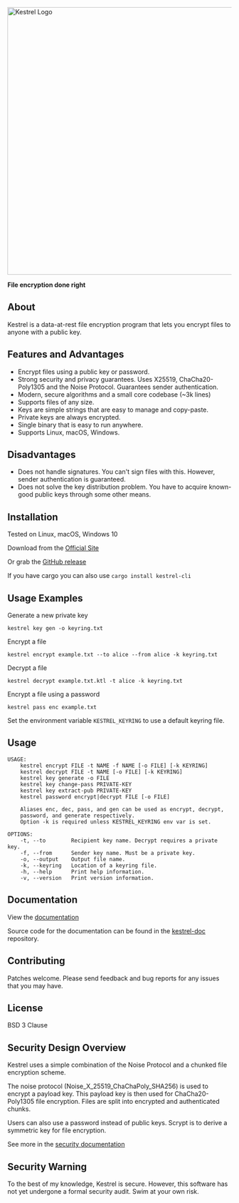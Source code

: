<p><img src="https://user-images.githubusercontent.com/13957897/147846912-5bca7cd7-c3f5-4822-afeb-70a3e1baa556.png" alt="Kestrel Logo" width="600"></p>

**File encryption done right**

## About

Kestrel is a data-at-rest file encryption program that lets you encrypt files
to anyone with a public key.


## Features and Advantages

- Encrypt files using a public key or password.
- Strong security and privacy guarantees. Uses X25519, ChaCha20-Poly1305
  and the Noise Protocol. Guarantees sender authentication.
- Modern, secure algorithms and a small core codebase (~3k lines)
- Supports files of any size.
- Keys are simple strings that are easy to manage and copy-paste.
- Private keys are always encrypted.
- Single binary that is easy to run anywhere.
- Supports Linux, macOS, Windows.


## Disadvantages

- Does not handle signatures. You can't sign files with this. However,
  sender authentication is guaranteed.
- Does not solve the key distribution problem. You have to acquire
  known-good public keys through some other means.


## Installation

Tested on Linux, macOS, Windows 10

Download from the [Official Site](https://getkestrel.com)

Or grab the [GitHub release](https://github.com/finfet/kestrel/releases/latest)

If you have cargo you can also use `cargo install kestrel-cli`


## Usage Examples

Generate a new private key
```
kestrel key gen -o keyring.txt
```

Encrypt a file
```
kestrel encrypt example.txt --to alice --from alice -k keyring.txt
```

Decrypt a file
```
kestrel decrypt example.txt.ktl -t alice -k keyring.txt
```

Encrypt a file using a password
```
kestrel pass enc example.txt
```

Set the environment variable `KESTREL_KEYRING` to use a default keyring file.

## Usage

```
USAGE:
    kestrel encrypt FILE -t NAME -f NAME [-o FILE] [-k KEYRING]
    kestrel decrypt FILE -t NAME [-o FILE] [-k KEYRING]
    kestrel key generate -o FILE
    kestrel key change-pass PRIVATE-KEY
    kestrel key extract-pub PRIVATE-KEY
    kestrel password encrypt|decrypt FILE [-o FILE]

    Aliases enc, dec, pass, and gen can be used as encrypt, decrypt,
    password, and generate respectively.
    Option -k is required unless KESTREL_KEYRING env var is set.

OPTIONS:
    -t, --to        Recipient key name. Decrypt requires a private key.
    -f, --from      Sender key name. Must be a private key.
    -o, --output    Output file name.
    -k, --keyring   Location of a keyring file.
    -h, --help      Print help information.
    -v, --version   Print version information.
```

## Documentation

View the [documentation](https://getkestrel.com/docs/)

Source code for the documentation can be found in the
[kestrel-doc](https://github.com/finfet/kestrel-doc) repository.


## Contributing

Patches welcome. Please send feedback and bug reports for any issues that
you may have.


## License

BSD 3 Clause


## Security Design Overview

Kestrel uses a simple combination of the Noise Protocol and a
chunked file encryption scheme.

The noise protocol (Noise_X_25519_ChaChaPoly_SHA256) is used to encrypt a
payload key. This payload key is then used for ChaCha20-Poly1305 file
encryption. Files are split into encrypted and authenticated chunks.

Users can also use a password instead of public keys. Scrypt is to derive a
symmetric key for file encryption.

See more in the [security documentation](https://getkestrel.com/docs/security-information.html)

## Security Warning

To the best of my knowledge, Kestrel is secure. However, this software has
not yet undergone a formal security audit. Swim at your own risk.
